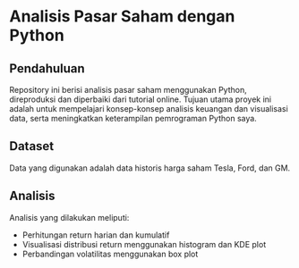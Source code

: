 # Analisis Pasar Saham dengan Python

## Pendahuluan

Repository ini berisi analisis pasar saham menggunakan Python, direproduksi dan diperbaiki dari tutorial online. Tujuan utama proyek ini adalah untuk mempelajari konsep-konsep analisis keuangan dan visualisasi data, serta meningkatkan keterampilan pemrograman Python saya.

## Dataset

Data yang digunakan adalah data historis harga saham Tesla, Ford, dan GM.

## Analisis

Analisis yang dilakukan meliputi:

* Perhitungan return harian dan kumulatif
* Visualisasi distribusi return menggunakan histogram dan KDE plot
* Perbandingan volatilitas menggunakan box plot
